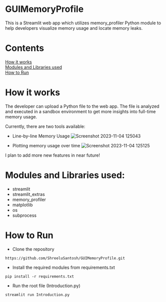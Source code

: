 # GUIMemoryProfile

This is a Streamlit web app which utilizes memory_profiler Python module to help developers visualize memory usage and locate memory leaks.

# Contents

<a href=https://github.com/ShreeluSantosh/GUIMemoryProfile/edit/main/README.md#how-it-works>How it works</a><br>
<a href=https://github.com/ShreeluSantosh/GUIMemoryProfile/edit/main/README.md#modules-and-libraries-used>Modules and Libraries used</a><br>
<a href=https://github.com/ShreeluSantosh/GUIMemoryProfile/edit/main/README.md#how-to-run>How to Run</a>

# How it works

The developer can upload a Python file to the web app. The file is analyzed and executed in a sandbox environment to get more insights into full-time memory usage. 

Currently, there are two tools available:

- Line-by-line Memory Usage
![Screenshot 2023-11-04 125043](https://github.com/ShreeluSantosh/GUIMemoryProfile/assets/94289402/32189f88-1d92-43ee-9150-ba54ecf282c2)

- Plotting memory usage over time
![Screenshot 2023-11-04 125125](https://github.com/ShreeluSantosh/GUIMemoryProfile/assets/94289402/963f5265-06d9-4e37-8731-b46fddf0e613)

I plan to add more new features in near future!

# Modules and Libraries used:
- streamlit
- streamlit_extras
- memory_profiler
- matplotlib
- os
- subprocess

# How to Run

- Clone the repository
~~~
https://github.com/ShreeluSantosh/GUIMemoryProfile.git
~~~
- Install the required modules from requirements.txt
~~~
pip install -r requirements.txt
~~~
- Run the root file (Introduction.py)
~~~  
streamlit run Introduction.py
~~~
